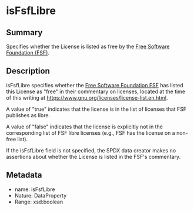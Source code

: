 <!-- Automatically generated by spec-parser v2.0.0 on 2024-01-08T22:20:56.273795+00:00 -->
<!-- SPDX-License-Identifier: Community-Spec-1.0 -->

# isFsfLibre

## Summary

Specifies whether the License is listed as free by the
[Free Software Foundation (FSF)](https://fsf.org).


## Description

isFsfLibre specifies whether the [Free Software Foundation FSF](https://fsf.org)
has listed this License as "free" in their commentary on licenses, located at
the time of this writing at https://www.gnu.org/licenses/license-list.en.html.

A value of "true" indicates that the license is in the list of licenses that FSF publishes as libre.

A value of "false" indicates that the license is explicitly not in the corresponding list of FSF libre licenses (e.g., FSF has the license on a non-free list).

If the isFsfLibre field is not specified, the SPDX data creator makes no
assertions about whether the License is listed in the FSF's commentary.


## Metadata

- name: isFsfLibre
- Nature: DataProperty
- Range: xsd:boolean




